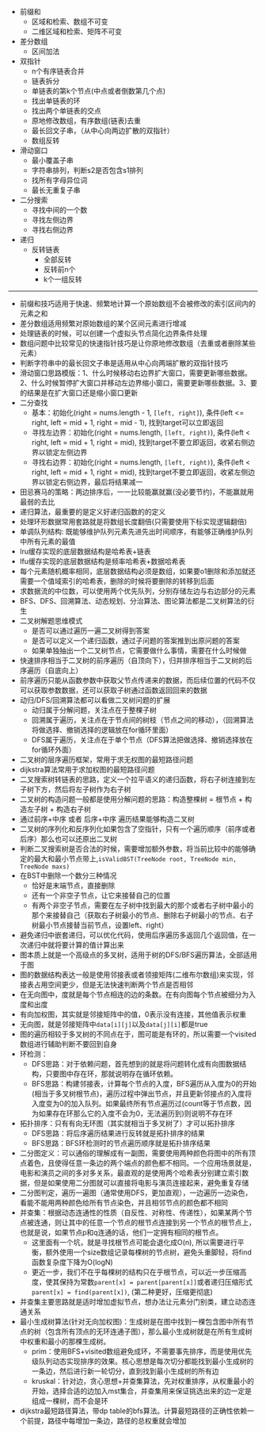 - 前缀和
  - 区域和检索、数组不可变
  - 二维区域和检索、矩阵不可变
- 差分数组
  - 区间加法
- 双指针
  - n个有序链表合并
  - 链表拆分
  - 单链表的第k个节点(中点或者倒数第几个点)
  - 找出单链表的环
  - 找出两个单链表的交点
  - 原地修改数组，有序数组(链表)去重
  - 最长回文子串，（从中心向两边扩散的双指针）
  - 数组反转
- 滑动窗口
  - 最小覆盖子串
  - 字符串排列，判断s2是否包含s1排列
  - 找所有字母异位词
  - 最长无重复子串
- 二分搜索
  - 寻找中间的一个数
  - 寻找左侧边界
  - 寻找右侧边界
- 递归
  - 反转链表
    - 全部反转
    - 反转前n个
    - k个一组反转

---

- 前缀和技巧适用于快速、频繁地计算一个原始数组不会被修改的索引区间内的元素之和
- 差分数组适用频繁对原始数组的某个区间元素进行增减
- 处理链表的时候，可以创建一个虚拟头节点简化边界条件处理
- 数组问题中比较常见的快速指针技巧是让你原地修改数组（去重或者删除某些元素）
- 判断字符串中的最长回文子串是适用从中心向两端扩散的双指针技巧
- 滑动窗口思路模版：1、什么时候移动右边界扩大窗口，需要更新哪些数据。2、什么时候暂停扩大窗口并移动左边界缩小窗口，需要更新哪些数据。3、要的结果是在扩大窗口还是缩小窗口更新
- 二分查找
  - 基本：初始化(right = nums.length - 1, `[left, right]`), 条件(left <= right, left = mid + 1, right = mid - 1), 找到target可以立即返回
  - 寻找左边界：初始化(right = nums.length, `[left, right)`), 条件(left < right, left = mid + 1, right = mid), 找到target不要立即返回，收紧右侧边界以锁定左侧边界
  - 寻找右边界：初始化(right = nums.length, `[left, right)`), 条件(left < right, left = mid + 1, right = mid), 找到target不要立即返回，收紧左侧边界以锁定右侧边界，最后将结果减一
- 田忌赛马的策略：两边排序后，一一比较能赢就赢(没必要节约)，不能赢就用最弱的去比
- 递归算法，最重要的是定义好递归函数的的定义
- 处理环形数据常用套路就是将数组长度翻倍(只需要使用下标实现逻辑翻倍)
- 单调队列结构: 既能够维护队列元素先进先出时间顺序，有能够正确维护队列中所有元素的最值
- lru缓存实现的底层数据结构是哈希表+链表
- lfu缓存实现的底层数据结构是频率哈希表+数据哈希表
- 每个元素随机概率相同，底层数据结构必须是数组，如果要o1删除和添加就还需要一个值域索引的哈希表，删除的时候将要删除的转移到后面
- 求数据流的中位数，可以使用两个优先队列，分别存储左边与右边部分的元素
- BFS、DFS、回溯算法、动态规划、分治算法、图论算法都是二叉树算法的衍生
- 二叉树解题思维模式
  - 是否可以通过遍历一遍二叉树得到答案
  - 是否可以定义一个递归函数，通过子问题的答案推到出原问题的答案
  - 如果单独抽出一个二叉树节点，它需要做什么事情，需要在什么时候做
- 快速排序相当于二叉树的前序遍历（自顶向下），归并排序相当于二叉树的后序遍历（自底向上）
- 前序遍历只能从函数参数中获取父节点传递来的数据，而后续位置的代码不仅可以获取参数数据，还可以获取子树通过函数返回回来的数据
- 动归/DFS/回溯算法都可以看做二叉树问题的扩展
  - 动归属于分解问题，关注点在于整棵子树
  - 回溯属于遍历，关注点在于节点间的树枝（节点之间的移动），（回溯算法将做选择、撤销选择的逻辑放在for循环里面）
  - DFS属于遍历，关注点在于单个节点（DFS算法把做选择、撤销选择放在for循环外面）
- 二叉树的层序遍历框架，常用于求无权图的最短路径问题
- dijkstra算法常用于求加权图的最短路径问题
- 二叉搜索树转链表的思路，定义一个拉平语义的递归函数，将右子树连接到左子树下方，然后将左子树作为右子树
- 二叉树的构造问题一般都是使用分解问题的思路：构造整棵树 = 根节点 + 构造左子树 + 构造右子树
- 通过前序+中序 或者 后序+中序 遍历结果能够构造二叉树
- 二叉树的序列化和反序列化如果包含了空指针，只有一个遍历顺序（前序或者后序）那么也可以还原出二叉树
- 判断二叉搜索树是否合法的时候，需要增加额外参数，将当前比较中的能够确定的最大和最小节点带上,`isValidBST(TreeNode root, TreeNode min, TreeNode maxs)`
- 在BST中删除一个数分三种情况
  - 恰好是末端节点，直接删除
  - 还有一个非空子节点，让它来接替自己的位置
  - 有两个非空子节点，需要在左子树中找到最大的那个或者右子树中最小的那个来接替自己（获取右子树最小的节点、删除右子树最小的节点、右子树最小节点接替当前节点，设置left、right）
- 避免递归中嵌套递归，可以优化代码，使用后序遍历多返回几个返回值，在一次递归中就将要计算的值计算出来
- 图本质上就是一个高级点的多叉树，适用于树的DFS/BFS遍历算法，全部适用于图
- 图的数据结构表达一般是使用邻接表或者领接矩阵(二维布尔数组)来实现，邻接表占用空间更少，但是无法快速判断两个节点是否相邻
- 在无向图中，度就是每个节点相连的边的条数。在有向图每个节点被细分为入度和出度
- 有向加权图，其实就是邻接矩阵中的值，0表示没有连接，其他值表示权重
- 无向图，就是邻接矩阵中`data[i][j]`以及`data[j][i]`都是true
- 图的遍历相较于多叉树的不同点在于，图可能是有环的，所以需要一个visited数组进行辅助判断不要回到自身
- 环检测：
  - DFS思路：对于依赖问题，首先想到的就是将问题转化成有向图数据结构，只要图中存在环，那就说明存在循环依赖。
  - BFS思路：构建邻接表，计算每个节点的入度，BFS遍历从入度为0的开始(相当于多叉树根节点)，遍历过程中弹出节点，并且更新邻接点的入度将入度变为0的加入队列。如果最终所有节点遍历过(count等于节点数，因为如果存在环那么它的入度不会为0，无法遍历到)则说明不存在环
- 拓扑排序：只有有向无环图（其实就相当于多叉树了）才可以拓扑排序
  - DFS思路：将后序遍历结果进行反转就是拓扑排序的结果
  - BFS思路：BFS环检测时的节点遍历顺序就是拓扑排序结果
- 二分图定义：可以通俗的理解成有一副图，需要使用两种颜色将图中的所有顶点着色，且使得任意一条边的两个端点的颜色都不相同。一个应用场景就是，电影和演员之间的多对多关系，最直观的是使用两个哈希表分别建立索引数据，但是如果使用二分图就可以直接将电影与演员连接起来，避免重复存储
- 二分图判定，遍历一遍图（通常使用DFS，更加直观），一边遍历一边染色，看能不能用两种颜色给所有节点染色，并且相邻节点的颜色都不相同
- 并查集：根据动态连通性的性质（自反性、对称性、传递性），如果某两个节点被连通，则让其中的任意一个节点的根节点连接到另一个节点的根节点上，也就是说，如果节点p和q连通的话，他们一定拥有相同的根节点。
  - 这里面有一个坑，就是寻找根节点可能会退化成O(n), 所以需要进行平衡，额外使用一个size数组记录每棵树的节点树，避免头重脚轻，将find函数复杂度下降为O(logN)
  - 更近一步，我们不在乎每棵树的结构只在乎根节点，可以近一步压缩高度，使其保持为常数`parent[x] = parent[parent[x]]`或者递归压缩形式`parent[x] = find(parent[x])`, (第二种更好，压缩更彻底)
- 并查集主要思路就是适时增加虚拟节点，想办法让元素分门别类，建立动态连通关系
- 最小生成树算法(针对无向加权图)：生成树是在图中找到一棵包含图中所有节点的树（包含所有顶点的无环连通子图），那么最小生成树就是在所有生成树中权重和最小的那棵生成树。
  - prim：使用BFS+visited数组避免成环，不需要事先排序，而是使用优先级队列动态实现排序的效果。核心思想是每次切分都能找到最小生成树的一条边，然后进行新一轮切分，直到找到最小生成树的所有边
  - kruskal：针对边，贪心思想+并查集算法，先对权重排序，从权重最小的开始，选择合适的边加入mst集合，并查集用来保证挑选出来的边一定是组成一棵树，而不会是环
- dijkstra最短路径算法，带dp table的bfs算法。计算最短路径的正确性依赖一个前提，路径中每增加一条边，路径的总权重就会增加